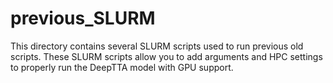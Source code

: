 # previous_SLURM

This directory contains several SLURM scripts used to run previous old scripts. These SLURM scripts allow you to add arguments and HPC settings to properly run the DeepTTA model with GPU support.
